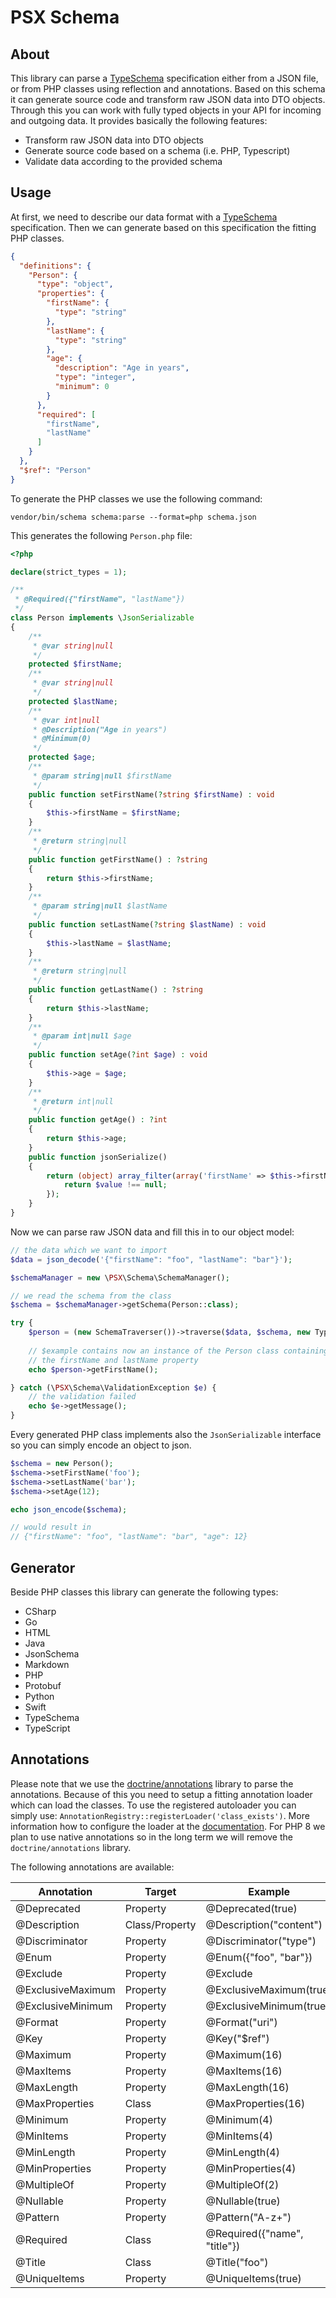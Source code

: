 PSX Schema
===

## About

This library can parse a [TypeSchema](https://typeschema.org/) specification either
from a JSON file, or from PHP classes using reflection and annotations. Based on
this schema it can generate source code and transform raw JSON data into DTO objects.
Through this you can work with fully typed objects in your API for incoming and
outgoing data. It provides basically the following features:

* Transform raw JSON data into DTO objects
* Generate source code based on a schema (i.e. PHP, Typescript)
* Validate data according to the provided schema

## Usage

At first, we need to describe our data format with a [TypeSchema](https://typeschema.org/)
specification. Then we can generate based on this specification the fitting PHP
classes.

```json
{
  "definitions": {
    "Person": {
      "type": "object",
      "properties": {
        "firstName": {
          "type": "string"
        },
        "lastName": {
          "type": "string"
        },
        "age": {
          "description": "Age in years",
          "type": "integer",
          "minimum": 0
        }
      },
      "required": [
        "firstName",
        "lastName"
      ]
    }
  },
  "$ref": "Person"
}
```

To generate the PHP classes we use the following command:   

```
vendor/bin/schema schema:parse --format=php schema.json
```

This generates the following `Person.php` file:

```php
<?php

declare(strict_types = 1);

/**
 * @Required({"firstName", "lastName"})
 */
class Person implements \JsonSerializable
{
    /**
     * @var string|null
     */
    protected $firstName;
    /**
     * @var string|null
     */
    protected $lastName;
    /**
     * @var int|null
     * @Description("Age in years")
     * @Minimum(0)
     */
    protected $age;
    /**
     * @param string|null $firstName
     */
    public function setFirstName(?string $firstName) : void
    {
        $this->firstName = $firstName;
    }
    /**
     * @return string|null
     */
    public function getFirstName() : ?string
    {
        return $this->firstName;
    }
    /**
     * @param string|null $lastName
     */
    public function setLastName(?string $lastName) : void
    {
        $this->lastName = $lastName;
    }
    /**
     * @return string|null
     */
    public function getLastName() : ?string
    {
        return $this->lastName;
    }
    /**
     * @param int|null $age
     */
    public function setAge(?int $age) : void
    {
        $this->age = $age;
    }
    /**
     * @return int|null
     */
    public function getAge() : ?int
    {
        return $this->age;
    }
    public function jsonSerialize()
    {
        return (object) array_filter(array('firstName' => $this->firstName, 'lastName' => $this->lastName, 'age' => $this->age), static function ($value) : bool {
            return $value !== null;
        });
    }
}
```

Now we can parse raw JSON data and fill this in to our object model:

```php
// the data which we want to import
$data = json_decode('{"firstName": "foo", "lastName": "bar"}');

$schemaManager = new \PSX\Schema\SchemaManager();

// we read the schema from the class
$schema = $schemaManager->getSchema(Person::class);

try {
    $person = (new SchemaTraverser())->traverse($data, $schema, new TypeVisitor());
    
    // $example contains now an instance of the Person class containing 
    // the firstName and lastName property
    echo $person->getFirstName();

} catch (\PSX\Schema\ValidationException $e) {
    // the validation failed
    echo $e->getMessage();
}

```

Every generated PHP class implements also the `JsonSerializable` interface so
you can simply encode an object to json.

```php
$schema = new Person();
$schema->setFirstName('foo');
$schema->setLastName('bar');
$schema->setAge(12);

echo json_encode($schema);

// would result in
// {"firstName": "foo", "lastName": "bar", "age": 12}

```

## Generator

Beside PHP classes this library can generate the following types:

* CSharp
* Go
* HTML
* Java
* JsonSchema
* Markdown
* PHP
* Protobuf
* Python
* Swift
* TypeSchema
* TypeScript

## Annotations

Please note that we use the [doctrine/annotations](https://github.com/doctrine/annotations)
library to parse the annotations. Because of this you need to setup a fitting
annotation loader which can load the classes. To use the registered autoloader
you can simply use: `AnnotationRegistry::registerLoader('class_exists')`. More
information how to configure the loader at the
[documentation](https://www.doctrine-project.org/projects/doctrine-annotations/en/1.6/annotations.html#registering-annotations).
For PHP 8 we plan to use native annotations so in the long term we will remove the
`doctrine/annotations` library.

The following annotations are available:

| Annotation            | Target         | Example                                           |
|-----------------------|----------------|---------------------------------------------------|
| @Deprecated           | Property       | @Deprecated(true)                            |
| @Description          | Class/Property | @Description("content")                           |
| @Discriminator        | Property       | @Discriminator("type")                           |
| @Enum                 | Property       | @Enum({"foo", "bar"})                             |
| @Exclude              | Property       | @Exclude                                          |
| @ExclusiveMaximum     | Property       | @ExclusiveMaximum(true)                           |
| @ExclusiveMinimum     | Property       | @ExclusiveMinimum(true)                           |
| @Format               | Property       | @Format("uri")                                    |
| @Key                  | Property       | @Key("$ref")                                      |
| @Maximum              | Property       | @Maximum(16)                                      |
| @MaxItems             | Property       | @MaxItems(16)                                     |
| @MaxLength            | Property       | @MaxLength(16)                                    |
| @MaxProperties        | Class          | @MaxProperties(16)                                |
| @Minimum              | Property       | @Minimum(4)                                       |
| @MinItems             | Property       | @MinItems(4)                                      |
| @MinLength            | Property       | @MinLength(4)                                     |
| @MinProperties        | Property       | @MinProperties(4)                                 |
| @MultipleOf           | Property       | @MultipleOf(2)                                    |
| @Nullable             | Property       | @Nullable(true)                                    |
| @Pattern              | Property       | @Pattern("A-z+")                                  |
| @Required             | Class          | @Required({"name", "title"})                      |
| @Title                | Class          | @Title("foo")                                     |
| @UniqueItems          | Property       | @UniqueItems(true)                                |
